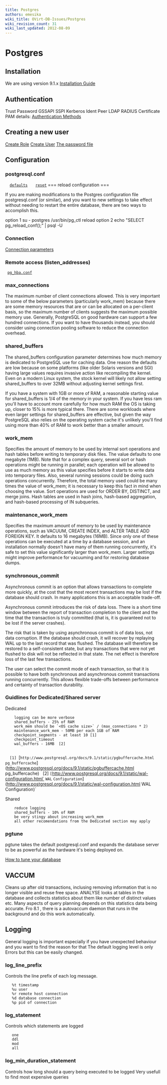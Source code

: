 ```yaml
---
title: Postgres
authors: emesika
wiki_title: OVirt-DB-Issues/Postgres
wiki_revision_count: 31
wiki_last_updated: 2012-08-09
---
```


# Postgres

## Installation

We are using version 9.1.x
[Installation Guide](http://www.ovirt.org/wiki/Installing_PostgreSQL_DB)

## Authentication

Trust
Password
GSSAPI
SSPI
Kerberos
Ident
Peer
LDAP
RADIUS
Certificate
PAM
 details:
[Authentication Methods](http://www.postgresql.org/docs/9.1/static/auth-methods.html)

## Creating a new user

[Create Role](http://www.postgresql.org/docs/9.1/static/sql-createrole.html)
[Create User](http://www.postgresql.org/docs/9.0/static/sql-createuser.html)
[The password file](http://www.postgresql.org/docs/9.0/static/libpq-pgpass.html)

## Configuration

### postgresql.conf

`  `[`defaults`](http://www.postgresql.org/docs/current/static/view-pg-settings.html)
`   `[`reset`](http://www.postgresql.org/docs/current/static/sql-reset.html)
      === reload configuration ===

If you are making modifications to the Postgres configuration file postgresql.conf (or similar), and you want to new settings to take effect without needing to restart the entire database, there are two ways to accomplish this.

option 1
 su - postgres /usr/bin/pg_ctl reload option 2
 echo "SELECT pg_reload_conf();" | psql -U <user> <database>

### Connection

[Connection parameters](http://www.postgresql.org/docs/current/static/runtime-config-connection.html)

### Remote access (listen_addresses)

` `[`pg_hba.conf`](http://www.postgresql.org/docs/current/static/auth-pg-hba-conf.html)

### max_connections

The maximum number of client connections allowed. This is very important to some of the below parameters (particularly work_mem) because there are some memory resources that are or can be allocated on a per-client basis, so the maximum number of clients suggests the maximum possible memory use. Generally, PostgreSQL on good hardware can support a few hundred connections. If you want to have thousands instead, you should consider using connection pooling software to reduce the connection overhead.

### shared_buffers

The shared_buffers configuration parameter determines how much memory is dedicated to PostgreSQL use for caching data. One reason the defaults are low because on some platforms (like older Solaris versions and SGI) having large values requires invasive action like recompiling the kernel. Even on a modern Linux system, the stock kernel will likely not allow setting shared_buffers to over 32MB without adjusting kernel settings first.

If you have a system with 1GB or more of RAM, a reasonable starting value for shared_buffers is 1/4 of the memory in your system. If you have less ram you'll have to account more carefully for how much RAM the OS is taking up, closer to 15% is more typical there. There are some workloads where even larger settings for shared_buffers are effective, but given the way PostgreSQL also relies on the operating system cache it's unlikely you'll find using more than 40% of RAM to work better than a smaller amount.

### work_mem

Specifies the amount of memory to be used by internal sort operations and hash tables before writing to temporary disk files. The value defaults to one megabyte (1MB). Note that for a complex query, several sort or hash operations might be running in parallel; each operation will be allowed to use as much memory as this value specifies before it starts to write data into temporary files. Also, several running sessions could be doing such operations concurrently. Therefore, the total memory used could be many times the value of work_mem; it is necessary to keep this fact in mind when choosing the value. Sort operations are used for ORDER BY, DISTINCT, and merge joins. Hash tables are used in hash joins, hash-based aggregation, and hash-based processing of IN subqueries.

### maintenance_work_mem

Specifies the maximum amount of memory to be used by maintenance operations, such as VACUUM, CREATE INDEX, and ALTER TABLE ADD FOREIGN KEY. It defaults to 16 megabytes (16MB). Since only one of these operations can be executed at a time by a database session, and an installation normally doesn't have many of them running concurrently, it's safe to set this value significantly larger than work_mem. Larger settings might improve performance for vacuuming and for restoring database dumps.

### synchronous_commit

Asynchronous commit is an option that allows transactions to complete more quickly, at the cost that the most recent transactions may be lost if the database should crash. In many applications this is an acceptable trade-off.

Asynchronous commit introduces the risk of data loss. There is a short time window between the report of transaction completion to the client and the time that the transaction is truly committed (that is, it is guaranteed not to be lost if the server crashes).

The risk that is taken by using asynchronous commit is of data loss, not data corruption. If the database should crash, it will recover by replaying WAL up to the last record that was flushed. The database will therefore be restored to a self-consistent state, but any transactions that were not yet flushed to disk will not be reflected in that state. The net effect is therefore loss of the last few transactions.

The user can select the commit mode of each transaction, so that it is possible to have both synchronous and asynchronous commit transactions running concurrently. This allows flexible trade-offs between performance and certainty of transaction durability.

### Guidlines for Dedicated/Shared server

Dedicated

        logging can be more verbose
        shared_buffers - 25% of RAM
        work_mem should be `<OS cache size>` / (max_connections * 2)
        maintenance_work_mem - 50MB per each 1GB of RAM
        checkpoint_segments - at least 10 [1]
        checkpoint_timeout
        wal_buffers - 16MB  [2]
        
`  [1] `[`http://www.postgresql.org/docs/9.1/static/pgbuffercache.html` `pg_buffercache`](http://www.postgresql.org/docs/9.1/static/pgbuffercache.html pg_buffercache)
        [2] `[`http://www.postgresql.org/docs/9.1/static/wal-configuration.html` `WAL` `Configuration`](http://www.postgresql.org/docs/9.1/static/wal-configuration.html WAL Configuration)`   

Shared

        reduce logging 
        shared_buffers - 10% of RAM
        be very stingy about increasing work_mem 
        all other recomendations from the Dedicated section may apply

### pgtune

pgtune takes the default postgresql.conf and expands the database server to be as powerful as the hardware it's being deployed on.

[How to tune your database](http://sourcefreedom.com/tuning-postgresql-9-0-with-pgtune/)

## VACCUM

Cleans up after old transactions, inclusing removing information that is no longer visible and reuse free space.
 ANALYSE looks at tables in the database and collects statistics about them like number of distinct values etc.
Many aspects of query planning depends on this statistics data being accurate.
 Fro 8.1 , there is a autovaccum daemon that runs in the background and do this work automatically.

## Logging

General logging is important especially if you have unexpected behaviour and you want to find the reason for that
The default logging level is only Errors but this can be easily changed.

### log_line_prefix

Controls the line prefix of each log message.

       %t timestamp
       %u user
       %r remote host connection
       %d database connection
       %p pid of connection

### log_statement

Controls which statements are logged

       one
       ddl
       mod
       all

### log_min_duration_statement

Controls how long should a query being executed to be logged
Very usefull to find most expensive queries
